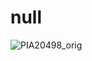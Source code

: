# null

![PIA20498_orig](C:\Users\blue\Documents\GitHub\code-archeology\null.assets\PIA20498_orig.jpg)
